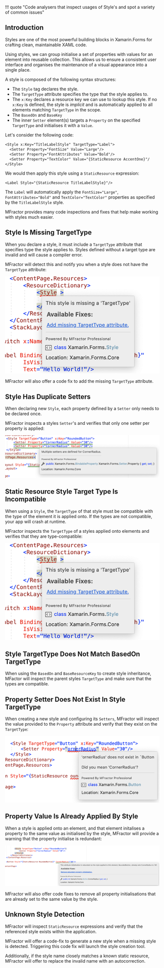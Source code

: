 !!! quote "Code analysers that inspect usages of Style's and spot a variety of common issues"

## Introduction

Styles are one of the most powerful building blocks in Xamarin.Forms for crafting clean, maintainable XAML code.

Using styles, we can group initialise a set of properties with values for an element into reusable collection. This allows us to ensure a consistent user interface and organises the maintenance of a visual appearance into a single place.

A style is composed of the following syntax structures:

 * The `Style` tag declares the style.
 * The `TargetType` attribute specifies the type that the style applies to.
 * The `x:Key` declares a resource key we can use to lookup this style. If no `x:Key` is defined, the style is *implicit* and is automatically applied to all elements matching `TargetType` in the scope.
 * The `BasedOn` and `BaseKey`
 * The inner `Setter` element(s) targets a `Property` on the specified `TargetType` and initialises it with a `Value`.

Let's consider the following code:

```
<Style x:Key="TitleLabelStyle" TargetType="Label">
  <Setter Property="FontSize" Value="Large"/>
  <Setter Property="FontAttributes" Value="Bold"/>
  <Setter Property="TextColor" Value="{StaticResource AccentOne}"/
</Style>
```

We would then apply this style using a `StaticResource` expression:

```
<Label Style="{StaticResource TitleLabelStyle}"/>
```

The `Label` will automatically apply the `FontSize="Large"`, `FontAttributes="Bold"` and `TextColor="TextColor"` properties as specified by the `TitleLabelStyle` style.

MFractor provides many code inspections and fixes that help make working with styles much easier.

## Style Is Missing TargetType

When you declare a style, it must include a `TargetType` attribute that specifies type the style applies to. Styles defined without a target type are invalid and will cause a compiler error.

MFractor will detect this and notify you when a style does not have the `TargetType` attribute:

![Detecting a style that does not include the TargetType attribute](/img/xamarin-forms/style-missing-target-type.png)

MFractor will also offer a code fix to add the missing `TargetType` attribute.

## Style Has Duplicate Setters

When declaring new `Style`, each property defined by a `Setter` only needs to be declared once.

MFractor inspects a styles `Setter`'s and verifies that only one setter per property is applied:

![Detecting duplicate style setters](/img/xamarin-forms/style-dupliate-setter-analysis.png)

## Static Resource Style Target Type Is Incompatible

When using a `Style`, the `TargetType` of that style must be compatible with the type of the element it is applied onto. If the types are not compatible, your app will crash at runtime.

MFractor inspects the `TargetType` of a styles applied onto elements and verifies that they are type-compatible:

![Detecting that a styles target type is incompatible](/img/xamarin-forms/style-missing-target-type.png)

## Style TargetType Does Not Match BasedOn TargetType

When using the `BasedOn` and `BaseResourceKey` to create style inheritance, MFactor will inspect the parent styles `TargetType` and make sure that the types are compatible.

## Property Setter Does Not Exist In Style TargetType

When creating a new style and configuring its `Setters`, MFractor will inspect the value provided to the `Property` attribute and verify that they exist on the `TargetType`:

![Detecting that a setter property is unknown in the target type](/img/xamarin-forms/style-unknown-target-type-property.png)

## Property Value Is Already Applied By Style

When a style is applied onto an element, and that element initalises a property to the same value as initialised by the style, MFractor will provide a warning that the property initialise is redundant:

![Detecting that a property is already initialised by a stye](/img/xamarin-forms/style-redundant-property.png)

MFractor will also offer code fixes to remove all property initialisations that are already set to the same value by the style.

## Unknown Style Detection

MFractor will inspect `StaticResource` expressions and verify that the referenced style exists within the application.

MFractor will offer a code-fix to generate a new style when a missing style is detected. Triggering this code fix will launch the style creation tool.

Additionally, if the style name closely matches a known static resource, MFractor will offer to replace the invalid name with an autocorrection.
